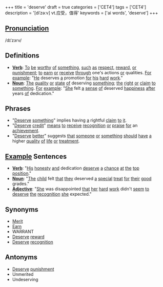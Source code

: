 +++
title = 'deserve'
draft = true
categories = ['CET4']
tags = ['CET4']
description = '[diˈzəːv] vt.应受，值得'
keywords = ['ai words', 'deserve']
+++

## [Pronunciation](/post/pronunciation/)
/dɪˈzɜrv/

## Definitions
- **[Verb](/post/verb/)**: [To](/post/to/) [be](/post/be/) [worthy](/post/worthy/) [of](/post/of/) [something](/post/something/), [such](/post/such/) [as](/post/as/) [respect](/post/respect/), [reward](/post/reward/), [or](/post/or/) [punishment](/post/punishment/); [to](/post/to/) [earn](/post/earn/) [or](/post/or/) [receive](/post/receive/) [through](/post/through/) one's actions [or](/post/or/) qualities. [For](/post/for/) [example](/post/example/): "[He](/post/he/) deserves [a](/post/a/) promotion [for](/post/for/) [his](/post/his/) [hard](/post/hard/) [work](/post/work/)."
- **[Noun](/post/noun/)**: [The](/post/the/) [quality](/post/quality/) [or](/post/or/) [state](/post/state/) [of](/post/of/) deserving [something](/post/something/); [the](/post/the/) [right](/post/right/) [or](/post/or/) [claim](/post/claim/) [to](/post/to/) [something](/post/something/). [For](/post/for/) [example](/post/example/): "[She](/post/she/) felt [a](/post/a/) [sense](/post/sense/) [of](/post/of/) deserved [happiness](/post/happiness/) [after](/post/after/) years [of](/post/of/) dedication."

## Phrases
- "[Deserve](/post/deserve/) [something](/post/something/)" implies having [a](/post/a/) rightful [claim](/post/claim/) [to](/post/to/) [it](/post/it/).
- "[Deserve](/post/deserve/) [credit](/post/credit/)" [means](/post/means/) [to](/post/to/) [receive](/post/receive/) [recognition](/post/recognition/) [or](/post/or/) [praise](/post/praise/) [for](/post/for/) an [achievement](/post/achievement/).
- "[Deserve](/post/deserve/) [better](/post/better/)" suggests [that](/post/that/) [someone](/post/someone/) [or](/post/or/) [something](/post/something/) [should](/post/should/) [have](/post/have/) [a](/post/a/) higher [quality](/post/quality/) [of](/post/of/) [life](/post/life/) [or](/post/or/) [treatment](/post/treatment/).

## [Example](/post/example/) Sentences
- **[Verb](/post/verb/)**: "[His](/post/his/) [honesty](/post/honesty/) [and](/post/and/) dedication [deserve](/post/deserve/) [a](/post/a/) [chance](/post/chance/) [at](/post/at/) [the](/post/the/) [top](/post/top/) [position](/post/position/)."
- **[Noun](/post/noun/)**: "[The](/post/the/) [child](/post/child/) felt [that](/post/that/) [they](/post/they/) deserved [a](/post/a/) [special](/post/special/) [treat](/post/treat/) [for](/post/for/) [their](/post/their/) [good](/post/good/) grades."
- **[Adjective](/post/adjective/)**: "[She](/post/she/) was disappointed [that](/post/that/) [her](/post/her/) [hard](/post/hard/) [work](/post/work/) didn't [seem](/post/seem/) [to](/post/to/) [deserve](/post/deserve/) [the](/post/the/) [recognition](/post/recognition/) [she](/post/she/) expected."

## Synonyms
- [Merit](/post/merit/)
- [Earn](/post/earn/)
- WARRANT
- [Deserve](/post/deserve/) [reward](/post/reward/)
- [Deserve](/post/deserve/) [recognition](/post/recognition/)

## Antonyms
- [Deserve](/post/deserve/) [punishment](/post/punishment/)
- Unmerited
- Undeserving
